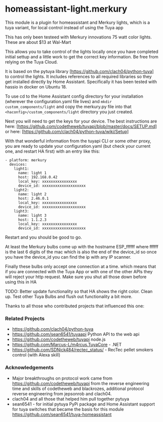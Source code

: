 # homeassistant-light.merkury
This module is a plugin for homeassistant and Merkury lights, which is a tuya variant, for local control instead of using the Tuya app

This has only been testeed with Merkury innovations 75 watt color lights. These are about $13 at Wal-Mart

This allows you to take control of the lights locally once you have completed initial settup and a little work to get the correct key information. Be free from relying on the Tuya Cloud.

It is based on the pytuya library [https://github.com/clach04/python-tuya] to control the lights. It includes references to all required libraries so they get installed directly by Home Assistant. Specifically it has been tested with hassio in docker on Ubuntu 18.

To use cd to the Home Assistant config directory for your installation (wherever the configuration.yaml file lives) and `mkdir custom_components/light` and copy the merkury.py file into that `<haconfig>/custom_components/light` directory you just created.

Next you will need to get the keys for your device. The best instructions are here: [https://github.com/codetheweb/tuyapi/blob/master/docs/SETUP.md] or here: [https://github.com/clach04/python-tuya/wiki/Setup]

With that wonderful information from the tuyapi CLI or some other proxy, you are ready to update your configuration.yaml (but check your current one, and restart HA first) with an entry like this:

```
- platform: merkury
  devices:
    light1:
      name: light 1
      host: 192.168.0.42
      local_key: xxxxxxxxxxxxxxxx
      device_id: xxxxxxxxxxxxxxxxxxxx
    light2:
      name: light 2
      host: 2.46.0.1
      local_key: xxxxxxxxxxxxxxxx
      device_id: xxxxxxxxxxxxxxxxxxxx
    light3:
      name: light 3
      host: 1.1.2.3
      local_key: xxxxxxxxxxxxxxxx
      device_id: xxxxxxxxxxxxxxxxxxxx
```

Restart and you should be good to go.

At least the Merkury bulbs come up with the hostname ESP_ffffff where ffffff is the last 6 digits of the mac which is also the end of the device_id so once you have the device_id you can find the ip with any IP scanner.

Finally these bulbs only accept one connection at a time. which means that if you are connected with the Tuya App or with one of the other APIs they will reject your http request. Make sure you shut all those down before using this in HA

TODO:
Better update functionality so that HA shows the right color.
Clean up.
Test other Tuya Bulbs and flush out functionality a bit more.

Thanks to all those who contributed projects that influenced this one:
### Related Projects
  * https://github.com/clach04/python-tuya
  * https://github.com/sean6541/tuyaapi Python API to the web api
  * https://github.com/codetheweb/tuyapi node.js
  * https://github.com/Marcus-L/m4rcus.TuyaCore - .NET
  * https://github.com/SDNick484/rectec_status/ - RecTec pellet smokers control (with Alexa skill)

### Acknowledgements

  * Major breakthroughs on protocol work came from https://github.com/codetheweb/tuyapi from the reverse engineering time and skills of codetheweb and blackrozes, additional protocol reverse engineering from jepsonrob and clach04.
  * clach04 and all those that helped him pull together pytuya
  * sean6541 - for initial pytuya PyPi package and Home Assistant support for tuya switches that became the basis for this module <https://github.com/sean6541/tuya-homeassistant>
